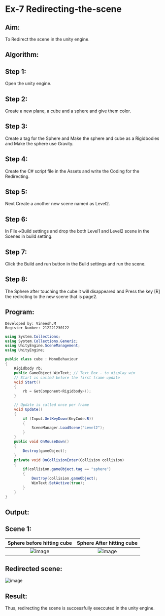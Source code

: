# Ex-7 Redirecting-the-scene

## Aim:
To Redirect the scene in the unity engine.


## Algorithm:
## Step 1:
Open the unity engine.

## Step 2:
Create a new plane, a cube and a sphere and give them color.

## Step 3:
Create a tag for the Sphere and Make the sphere and cube as a Rigidbodies and Make the sphere use Gravity.

## Step 4:
Create the C# script file in the Assets and write the Coding for the Redirecting.

## Step 5:
Next Create a another new scene named as Level2.

## Step 6:
In File->Build settings and drop the both Level1 and Level2 scene in the Scenes in build setting.

## Step 7:
Click the Build and run button in the Build settings and run the scene.

## Step 8:
The Sphere after touching the cube it will disappeared and Press the key [R] the redircting to the new scene that is page2.

## Program:
```
Developed by: Vineesh.M
Register Number: 212221230122
```
```cs
using System.Collections;
using System.Collections.Generic;
using UnityEngine.SceneManagement;
using UnityEngine;

public class cube : MonoBehaviour
{
    Rigidbody rb;
    public GameObject WinText; // Text Box - to display win
    // Start is called before the first frame update
    void Start()
    {
        rb = GetComponent<Rigidbody>();
    }

    // Update is called once per frame
    void Update()
    {
        if (Input.GetKeyDown(KeyCode.R))
        {
            SceneManager.LoadScene("Level2");
        }        
    }
    public void OnMouseDown()
    {
        Destroy(gameObject);
    }
    private void OnCollisionEnter(Collision collision)
    {
        if(collision.gameObject.tag == "sphere")
        {
            Destroy(collision.gameObject);
            WinText.SetActive(true);
        }
    }
}
```

## Output:
## Scene 1:
|Sphere before hitting cube|Sphere After hitting cube|
|:-:|:-:|
|![image](https://github.com/Vineesh-AI-DS/Redirecting-the-scene/assets/93427254/7f3e78b1-babe-4842-9b14-1db9fac386f6)|![image](https://github.com/Vineesh-AI-DS/Redirecting-the-scene/assets/93427254/c9616b9c-5308-4326-9230-1448297fe7a3)
## Redirected scene:
![image](https://github.com/Vineesh-AI-DS/Redirecting-the-scene/assets/93427254/a271b6bb-addd-46ef-a113-c3a3b8d7b274)


## Result:
Thus, redirecting the scene is successfully execcuted in the unity engine.
